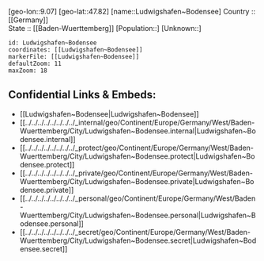 ﻿---
location: [47.82,9.07] 
mapzoom: [7,12] 
mapmarker: city 
type: City
tags:
- geo/City


SpocWebEntityId: 32128
isDeleted: false
confidential: public

---
[geo-lon::9.07] 
[geo-lat::47.82] 
[name::Ludwigshafen~Bodensee] 
Country :: [[Germany]]  
State :: [[Baden-Wuerttemberg]] 
[Population::] 
[Unknown::] 


```leaflet
id: Ludwigshafen~Bodensee
coordinates: [[Ludwigshafen~Bodensee]] 
markerFile: [[Ludwigshafen~Bodensee]] 
defaultZoom: 11 
maxZoom: 18
```


## Confidential Links & Embeds: 
- [[Ludwigshafen~Bodensee|Ludwigshafen~Bodensee]]  
- [[../../../../../../../../_internal/geo/Continent/Europe/Germany/West/Baden-Wuerttemberg/City/Ludwigshafen~Bodensee.internal|Ludwigshafen~Bodensee.internal]] 
- [[../../../../../../../../_protect/geo/Continent/Europe/Germany/West/Baden-Wuerttemberg/City/Ludwigshafen~Bodensee.protect|Ludwigshafen~Bodensee.protect]] 
- [[../../../../../../../../_private/geo/Continent/Europe/Germany/West/Baden-Wuerttemberg/City/Ludwigshafen~Bodensee.private|Ludwigshafen~Bodensee.private]] 
- [[../../../../../../../../_personal/geo/Continent/Europe/Germany/West/Baden-Wuerttemberg/City/Ludwigshafen~Bodensee.personal|Ludwigshafen~Bodensee.personal]] 
- [[../../../../../../../../_secret/geo/Continent/Europe/Germany/West/Baden-Wuerttemberg/City/Ludwigshafen~Bodensee.secret|Ludwigshafen~Bodensee.secret]] 
